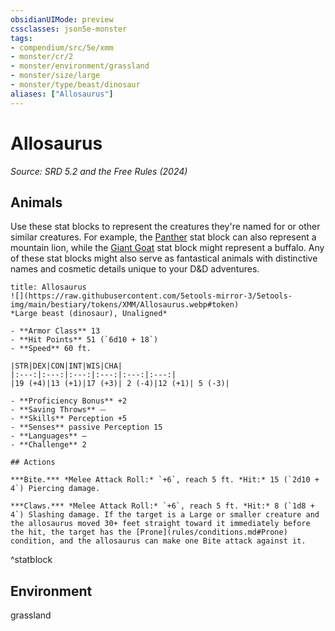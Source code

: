 ```yaml
---
obsidianUIMode: preview
cssclasses: json5e-monster
tags:
- compendium/src/5e/xmm
- monster/cr/2
- monster/environment/grassland
- monster/size/large
- monster/type/beast/dinosaur
aliases: ["Allosaurus"]
---
```

# Allosaurus
*Source: SRD 5.2 and the Free Rules (2024)*  

## Animals

Use these stat blocks to represent the creatures they're named for or other similar creatures. For example, the [Panther](compendium/bestiary/beast/panther-xmm.md) stat block can also represent a mountain lion, while the [Giant Goat](compendium/bestiary/beast/giant-goat-xmm.md) stat block might represent a buffalo. Any of these stat blocks might also serve as fantastical animals with distinctive names and cosmetic details unique to your D&D adventures.

```ad-statblock
title: Allosaurus
![](https://raw.githubusercontent.com/5etools-mirror-3/5etools-img/main/bestiary/tokens/XMM/Allosaurus.webp#token)
*Large beast (dinosaur), Unaligned*

- **Armor Class** 13
- **Hit Points** 51 (`6d10 + 18`)
- **Speed** 60 ft.

|STR|DEX|CON|INT|WIS|CHA|
|:---:|:---:|:---:|:---:|:---:|:---:|
|19 (+4)|13 (+1)|17 (+3)| 2 (-4)|12 (+1)| 5 (-3)|

- **Proficiency Bonus** +2
- **Saving Throws** ⏤
- **Skills** Perception +5
- **Senses** passive Perception 15
- **Languages** —
- **Challenge** 2

## Actions

***Bite.*** *Melee Attack Roll:* `+6`, reach 5 ft. *Hit:* 15 (`2d10 + 4`) Piercing damage.

***Claws.*** *Melee Attack Roll:* `+6`, reach 5 ft. *Hit:* 8 (`1d8 + 4`) Slashing damage. If the target is a Large or smaller creature and the allosaurus moved 30+ feet straight toward it immediately before the hit, the target has the [Prone](rules/conditions.md#Prone) condition, and the allosaurus can make one Bite attack against it.
```
^statblock

## Environment

grassland